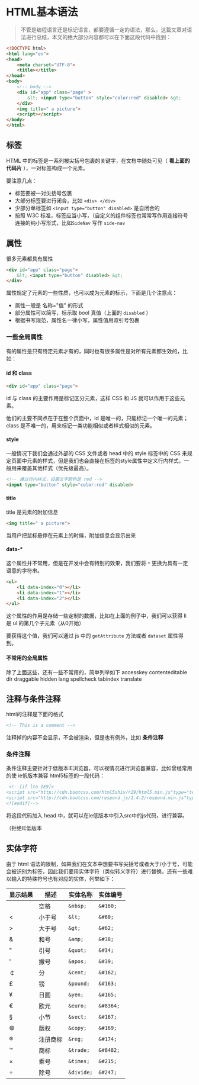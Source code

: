 # HTML基本语法

> 不管是编程语言还是标记语言，都要遵循一定的语法，那么，这篇文章对语法进行总结，本文的绝大部分内容都可以在下面这段代码中找到：

```html
<!DOCTYPE html>
<html lang="en">
<head>
    <meta charset="UTF-8">
    <title></title>
</head>
<body>
    <!-- body -->
    <div id="app" class="page" >
        &lt; <input type="button" style="color:red" disabled> &gt;
    </div>
    <img title=" a picture">
    <script></script>
</body>
</html>
```
## 标签
HTML 中的标签是一系列被尖括号包裹的关键字，在文档中随处可见（ **看上面的代码片** ），一对标签构成一个元素。

要注意几点：

- 标签要被一对尖括号包裹
- 大部分标签要进行闭合，比如 `<div> </div>` 
- 少部分单标签如 `<input type="button" disabled>` 是自闭合的
- 按照 W3C 标准，标签应当小写，（自定义的组件标签也常常写作用连接符号连接的纯小写形式，比如`SideNav` 写作 `side-nav`


## 属性
很多元素都具有属性
```html
<div id="app" class="page">
    &lt; <input type="button" disabled> &gt;
</div>
```
属性规定了元素的一些性质，也可以成为元素的标示，下面是几个注意点：
- 属性一般是 名称="值" 的形式
- 部分属性可以简写，标示取 bool 真值（上面的 `disabled` ）
- 根据书写规范，属性名一律小写，属性值用双引号包裹

### 一些全局属性
有的属性是只有特定元素才有的，同时也有很多属性是对所有元素都生效的，比如：
#### id 和 class
```html
<div id="app" class="page">
```
id 与 class 的主要作用是标记区分元素，这样 CSS 和 JS 就可以作用于这些元素。

他们的主要不同点在于在整个页面中，id 是唯一的，只能标记一个唯一的元素；class 是不唯一的，用来标记一类功能相似或者样式相似的元素。

#### style
一般情况下我们会通过外部的 CSS 文件或者 head 中的 style 标签中的 CSS 来规定页面中元素的样式，但是我们也会直接在标签的style属性中定义行内样式，一般用来覆盖其他样式（优先级最高）。
```html
<!-- 通过行内样式，设置文字颜色是 red -->
<input type="button" style="color:red" disabled>
```

#### title
title 是元素的附加信息
```html
<img title=" a picture">
```
当用户把鼠标悬停在元素上的时候，附加信息会显示出来

#### data-*
这个属性并不常用，但是在开发中会有特别的效果，我们要将 `*` 更换为具有一定语意的字符串。
```html
<ul>
    <li data-index="0"></li>
    <li data-index="1"></li>
    <li data-index="2"></li>
</ul>
```
这个属性的作用是存储一些定制的数据，比如在上面的例子中，我们可以获得 li 是 ul 的第几个子元素（从0开始）

要获得这个值，我们可以通过 js 中的 `getAttribute` 方法或者 `dataset` 属性得到。

#### 不常用的全局属性
除了上面这些，还有一些不常用的，简单列举如下
accesskey contenteditable dir draggable hidden lang spellcheck tabindex translate 

## 注释与条件注释

html的注释是下面的格式
```html
<!-- This is a comment -->
```

注释掉的内容不会显示，不会被渲染，但是也有例外，比如 **条件注释**

### 条件注释

条件注释主要针对于低版本IE浏览器，可以视情况进行浏览器兼容，比如曾经常用的使 ie低版本兼容 html5标签的一段代码：
```html
 <!--[if lte IE9]>
<script src="http://cdn.bootcss.com/html5shiv/r29/html5.min.js"type="text/javascript" charset="utf-8"></script>
<script src="http://cdn.bootcss.com/respond.js/1.4.2/respond.min.js"type="text/javascript" charset="utf-8"></script>
<![endif]-->
```
将这段代码加入 head 中，就可以在ie低版本中引入src中的js代码，进行兼容。

（拒绝IE低版本

## 实体字符
由于 html 语法的限制，如果我们在文本中想要书写尖括号或者大于/小于号，可能会被识别为标签，因此我们要用实体字符（类似转义字符）进行替换。还有一些难以输入的特殊符号也有对应的实体，列举如下：

显示结果|	描述|	实体名称|	实体编号
---|---|---|---
` `|空格|`&nbsp;`|`&#160;`
<|小于号|`&lt;`|`&#60;`
> |大于号|`&gt;`|`&#62;`
&|和号|`&amp;`|`&#38;`
"|引号|`&quot;`|`&#34;`
'|撇号 |`&apos;`|`&#39;`
￠|分|`&cent;`|`&#162;`
£|镑|`&pound;`|`&#163;`
¥|日圆|`&yen;`|`&#165;`
€|欧元|`&euro;`|`&#8364;`
§|小节|`&sect;`|`&#167;`
©|版权|`&copy;`|`&#169;`
®|注册商标|`&reg;`|`&#174;`
™|商标|`&trade;`|`&#8482;`
×|乘号|`&times;`|`&#215;`
÷|除号|`&divide;`|`&#247;`